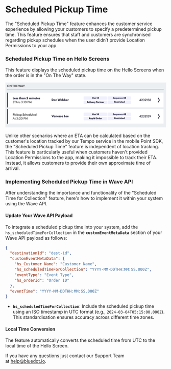Scheduled Pickup Time
=====================


The "Scheduled Pickup Time" feature enhances the customer service experience by allowing your customers to specify a predetermined pickup time. This feature ensures that staff and customers are synchronised regarding pickup schedules when the user didn’t provide Location Permissions to your app. 

### Scheduled Pickup Time on Hello Screens

This feature displays the scheduled pickup time on the Hello Screens when the order is in the "On The Way" state.

![](../assets/scheduled-time-for-collection.png)

Unlike other scenarios where an ETA can be calculated based on the customer's location tracked by our Tempo service in the mobile Point SDK, the "Scheduled Pickup Time" feature is independent of location tracking. This feature is particularly useful when customers haven't provided Location Permissions to the app, making it impossible to track their ETA. Instead, it allows customers to provide their own approximate time of arrival.


### Implementing Scheduled Pickup Time in Wave API

After understanding the importance and functionality of the "Scheduled Time for Collection" feature, here's how to implement it within your system using the Wave API.

#### Update Your Wave API Payload

To integrate a scheduled pickup time into your system, add the `hs_scheduledTimeForCollection` in the **`customEventMetaData`** section of your Wave API payload as follows:

```json
{
  "destinationId": "dest-id",
  "customEventMetaData": {
    "hs_Customer Name": "Customer Name",
    "hs_scheduledTimeForCollection": "YYYY-MM-DDTHH:MM:SS.000Z",
    "eventType": "Event Type",
    "hs_orderId": "Order ID"
  },
  "eventTime": "YYYY-MM-DDTHH:MM:SS.000Z"
}

```

- **`hs_scheduledTimeForCollection`**: Include the scheduled pickup time using an ISO timestamp in UTC format (e.g., `2024-03-04T05:15:00.000Z`). This standardisation ensures accuracy across different time zones.

#### Local Time Conversion

The feature automatically converts the scheduled time from UTC to the local time of the Hello Screen.

If you have any questions just contact our Support Team at [help@bluedot.io](mailto:help@bluedot.io).